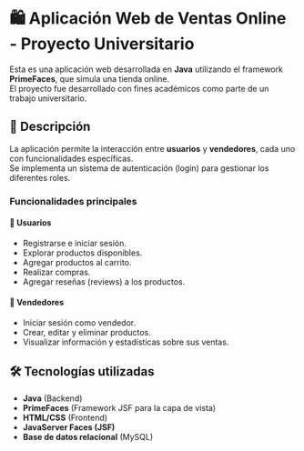 # 🛍️ Aplicación Web de Ventas Online - Proyecto Universitario

Esta es una aplicación web desarrollada en **Java** utilizando el framework **PrimeFaces**, que simula una tienda online.  
El proyecto fue desarrollado con fines académicos como parte de un trabajo universitario.  

## 📌 Descripción

La aplicación permite la interacción entre **usuarios** y **vendedores**, cada uno con funcionalidades específicas.  
Se implementa un sistema de autenticación (login) para gestionar los diferentes roles.  

### Funcionalidades principales

#### 👤 Usuarios
- Registrarse e iniciar sesión.
- Explorar productos disponibles.
- Agregar productos al carrito.
- Realizar compras.
- Agregar reseñas (reviews) a los productos.

#### 🛒 Vendedores
- Iniciar sesión como vendedor.
- Crear, editar y eliminar productos.
- Visualizar información y estadísticas sobre sus ventas.

## 🛠️ Tecnologías utilizadas

- **Java** (Backend)
- **PrimeFaces** (Framework JSF para la capa de vista)
- **HTML/CSS** (Frontend)
- **JavaServer Faces (JSF)**
- **Base de datos relacional** (MySQL)
